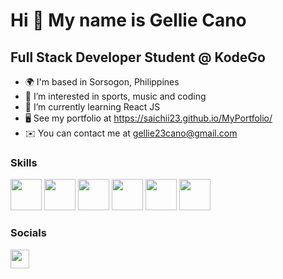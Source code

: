 # Hi 👋 My name is Gellie Cano

## Full Stack Developer Student @ KodeGo
- 🌍  I'm based in Sorsogon, Philippines
- 👀  I’m interested in sports, music and coding
- 🌱  I’m currently learning React JS
- 🖥️  See my portfolio at https://saichii23.github.io/MyPortfolio/
- ✉️  You can contact me at gellie23cano@gmail.com

### Skills

<a href="https://developer.mozilla.org/en-US/docs/Glossary/HTML5" title="html"><img src="https://user-images.githubusercontent.com/90037115/183904920-cb92b1d2-df23-412a-af9b-6402f3700b1d.png" width="50"></a> <a href="https://www.w3.org/TR/CSS/#css" title="css"><img src="https://user-images.githubusercontent.com/90037115/183905359-a4deff30-0e0c-46d2-a532-13104e50e119.png" width="50"></a> <a href="https://getbootstrap.com" title="bootsrap"><img src="https://user-images.githubusercontent.com/90037115/183905777-a6258ff1-a01f-4bd3-a7ee-d97f3a2c26a0.png" width="50"></a> <a href="https://sass-lang.com" title="sass"><img src="https://user-images.githubusercontent.com/90037115/183906315-0663d350-5963-4f45-b460-e9efd48c4abc.png" width="50"></a> <a href="https://developer.mozilla.org/en-US/docs/Web/JavaScript" title="javascript"><img src="https://user-images.githubusercontent.com/90037115/183906661-c76106d8-73a3-4729-a614-9ecd1ce7e9c5.png" width="50"></a> <a href="https://reactjs.org/" title="reactjs"><img src="https://user-images.githubusercontent.com/90037115/183906891-0d1b6c62-8023-46a7-9436-c7ed17ba0869.png" width="50"></a> 

### Socials

<a href="https://www.facebook.com/saigon0723" title="facebook"><img src="https://user-images.githubusercontent.com/90037115/183907816-27720c2e-7909-4361-abbf-dc3315939d87.png" width="30"></a>





<!---
saichii23/saichii23 is a ✨ special ✨ repository because its `README.md` (this file) appears on your GitHub profile.
You can click the Preview link to take a look at your changes.
--->
